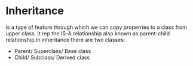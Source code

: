 # Inheritance

Is a type of feature through which we can copy properries to a class from upper class.
It rep the IS-A relationship also known as parent-child relationship.In inheritance there are two classes:
- Parent/ Superclass/ Base class
- Child/ Subclass/ Derived class